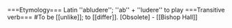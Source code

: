===Etymology===
Latin ''abludere''; ''ab'' + ''ludere'' to play
===Transitive verb===
#To be [[unlike]]; to [[differ]]. [Obsolete] - [[Bishop Hall]]